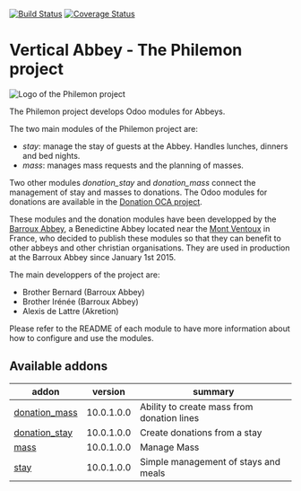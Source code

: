 [![Build Status](https://travis-ci.org/OCA/vertical-abbey.svg?branch=10.0)](https://travis-ci.org/OCA/vertical-abbey)
[![Coverage Status](https://coveralls.io/repos/OCA/vertical-abbey/badge.png?branch=10.0)](https://coveralls.io/r/OCA/vertical-abbey?branch=10.0)

# Vertical Abbey - The Philemon project

![Logo of the Philemon project](http://people.via.ecp.fr/~alexis/philemon-logo-192.png "Philemon logo")

The Philemon project develops Odoo modules for Abbeys.

The two main modules of the Philemon project are:
* *stay*: manage the stay of guests at the Abbey. Handles lunches, dinners and bed nights.
* *mass*: manages mass requests and the planning of masses.

Two other modules *donation_stay* and *donation_mass* connect the management of stay and masses to donations. The Odoo modules for donations are available in the [Donation OCA project](https://github.com/OCA/donation).

These modules and the donation modules have been developped by the
[Barroux Abbey](http://www.barroux.org/), a Benedictine Abbey located
near the [Mont Ventoux](http://en.wikipedia.org/wiki/Mont_Ventoux) in
France, who decided to publish these modules so that they can benefit
to other abbeys and other christian organisations. They are used in
production at the Barroux Abbey since January 1st 2015.

The main developpers of the project are:
* Brother Bernard (Barroux Abbey)
* Brother Irénée (Barroux Abbey)
* Alexis de Lattre (Akretion)

Please refer to the README of each module to have more information about
how to configure and use the modules.

[//]: # (addons)

Available addons
----------------
addon | version | summary
--- | --- | ---
[donation_mass](donation_mass/) | 10.0.1.0.0 | Ability to create mass from donation lines
[donation_stay](donation_stay/) | 10.0.1.0.0 | Create donations from a stay
[mass](mass/) | 10.0.1.0.0 | Manage Mass
[stay](stay/) | 10.0.1.0.0 | Simple management of stays and meals

[//]: # (end addons)

